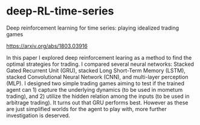 # deep-RL-time-series

Deep reinforcement learning for time series: playing idealized trading games

https://arxiv.org/abs/1803.03916

In this paper I explored deep reinforcement learing as a method to find the optimal strategies for trading. I compared several neural networks: Stacked Gated Recurrent Unit (GRU), stacked Long Short-Term Memory (LSTM), stacked Convolutional Neural Network (CNN), and multi-layer perception (MLP). I designed two simple trading games aiming to test if the trained agent can 1) capture the underlying dynamics (to be used in mometum trading), and 2) utilize the hidden relation among the inputs (to be used in arbitrage trading). It turns out that GRU performs best. However as these are just simplified worlds for the agent to play with, more further investigation is deserved.

